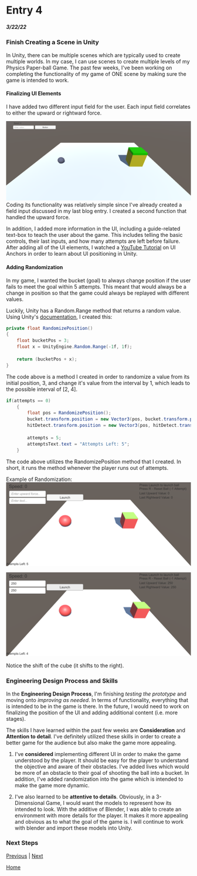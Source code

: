 # Entry 4
##### 3/22/22

### Finish Creating a Scene in Unity

In Unity, there can be multiple scenes which are typically used to create multiple worlds. In my case, I can use scenes to create multiple levels of my Physics Paper-ball Game. The past few weeks, I've been working on completing the functionality of my game of ONE scene by making sure the game is intended to work.

#### Finalizing UI Elements

I have added two different input field for the user. Each input field correlates to either the upward or rightward force.

![Screenshot 1](images/entry03-1.PNG)
Coding its functionality was relatively simple since I've already created a field input discussed in my last blog entry. I created a second function that handled the upward force.

In addition, I added more information in the UI, including a guide-related text-box to teach the user about the game. This includes telling the basic controls, their last inputs, and how many attempts are left before failure. After adding all of the UI elements, I watched a [YouTube Tutorial](https://www.youtube.com/watch?v=w3sMD-3OJro) on UI Anchors in order to learn about UI positioning in Unity.



#### Adding Randomization

In my game, I wanted the bucket (goal) to always change position if the user fails to meet the goal within 5 attempts. This meant that would always be a change in position so that the game could always be replayed with different values.

Luckily, Unity has a Random.Range method that returns a random value. Using Unity's [documentation](https://docs.unity3d.com/ScriptReference/Random.Range.html), I created this:

```c#
private float RandomizePosition()
{
    float bucketPos = 3;
    float x = UnityEngine.Random.Range(-1f, 1f);

    return (bucketPos + x);
}
```
The code above is a method I created in order to randomize a value from its initial position, 3, and change it's value from the interval by 1, which leads to the possible interval of [2, 4]. 


```c#
if(attempts == 0)
    {
        float pos = RandomizePosition();
        bucket.transform.position = new Vector3(pos, bucket.transform.position.y, bucket.transform.position.z);
        hitDetect.transform.position = new Vector3(pos, hitDetect.transform.position.y, hitDetect.transform.position.z);

        attempts = 5;
        attemptsText.text = "Attempts Left: 5";
    }

```

The code above utilizes the RandomizePosition method that I created. In short, it runs the method whenever the player runs out of attempts.

Example of Randomization:  
![Screenshot 1](images/entry04-1.PNG)

![Screenshot 2](images/entry04-2.PNG)

Notice the shift of the cube (it shifts to the right).

### Engineering Design Process and Skills
In the **Engineering Design Process**, I'm finishing *testing the prototype* and moving onto *improving as needed*. In terms of functionality, everything that is intended to be in the game is there. In the future, I would need to work on finalizing the position of the UI and adding additional content (i.e. more stages).

The skills I have learned within the past few weeks are **Consideration** and **Attention to detail**. I've definitely utilized these skills in order to create a better game for the audience but also make the game more appealing. 

1. I've **considered** implementing different UI in order to make the game understood by the player. It should be easy for the player to understand the objective and aware of their obstacles. I've added lives which would be more of an obstacle to their goal of shooting the ball into a bucket. In addition, I've added randomization into the game which is intended to make the game more dynamic.

2. I've also learned to be **attentive to details**. Obviously, in a 3-Dimensional Game, I would want the models to represent how its intended to look. With the additive of Blender, I was able to create an environment with more details for the player. It makes it more appealing and obvious as to what the goal of the game is. I will continue to work with blender and import these models into Unity.


### Next Steps

[Previous](entry03.md) | [Next](entry05.md)

[Home](../README.md)